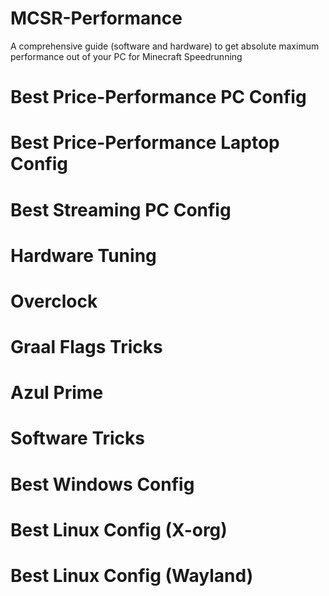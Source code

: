 # MCSR-Performance
A comprehensive guide (software and hardware) to get absolute maximum performance out of your PC for Minecraft Speedrunning


# Best Price-Performance PC Config

# Best Price-Performance Laptop Config

# Best Streaming PC Config

# Hardware Tuning

# Overclock

# Graal Flags Tricks

# Azul Prime

# Software Tricks

# Best Windows Config

# Best Linux Config (X-org)

# Best Linux Config (Wayland)
